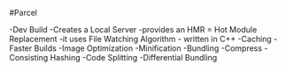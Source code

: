 #Parcel

-Dev Build
-Creates a Local Server
-provides an HMR = Hot Module Replacement
-it uses File Watching Algorithm - written in C++
-Caching - Faster Builds
-Image Optimization
-Minification
-Bundling
-Compress
-Consisting Hashing
-Code Splitting
-Differential Bundling